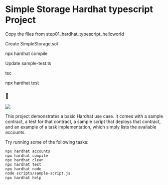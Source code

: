 # Simple Storage Hardhat typescript Project

Copy the files from step01_hardhat_typescript_helloworld

Create SimpleStorage.sol

npx hardhat compile

Update sample-test.ts

tsc

npx hardhat test

### :link:

<img src='/Image/Screenshot.png'/>


This project demonstrates a basic Hardhat use case. It comes with a sample contract, a test for that contract, a sample script that deploys that contract, and an example of a task implementation, which simply lists the available accounts.

Try running some of the following tasks:

```shell
npx hardhat accounts
npx hardhat compile
npx hardhat clean
npx hardhat test
npx hardhat node
node scripts/sample-script.js
npx hardhat help
```
